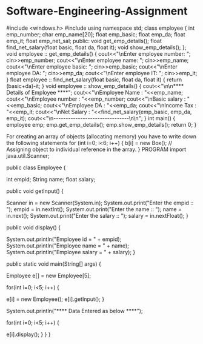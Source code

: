 # Software-Engineering-Assignment
#include <windows.h> #include <iostream>  using namespace std; 
 class employee { 	int   emp_number; 	char  emp_name[20]; 	float emp_basic; 	float emp_da; 	float emp_it; 	float emp_net_sal;  	public:  		void get_emp_details(); 		float find_net_salary(float basic, float da, float it); 		void show_emp_details(); };  void employee :: get_emp_details() { 	cout<<"\nEnter employee number: "; 	cin>>emp_number; 	cout<<"\nEnter employee name: "; 	cin>>emp_name; 	cout<<"\nEnter employee basic: "; 	cin>>emp_basic; 	cout<<"\nEnter employee DA: "; 	cin>>emp_da; 	cout<<"\nEnter employee IT: "; 	cin>>emp_it; }  float employee :: find_net_salary(float basic, float da, float it) {     return (basic+da)-it; }  void employee :: show_emp_details() { 	cout<<"\n\n**** Details of  Employee ****"; 	cout<<"\nEmployee Name      :  "<<emp_name; 	cout<<"\nEmployee number    :  "<<emp_number; 	cout<<"\nBasic salary       :  "<<emp_basic; 	cout<<"\nEmployee DA        :  "<<emp_da; 	cout<<"\nIncome Tax         :  "<<emp_it; 	cout<<"\nNet Salary         :  "<<find_net_salary(emp_basic, emp_da, emp_it); 	cout<<"\n-------------------------------\n\n"; }   int main() {     employee emp;          emp.get_emp_details();     emp.show_emp_details();      return 0; }


For creating an array of objects (allocating memory) you have to write down the following statements
for (int i=0; i<6; i++) {
 b[i]  = new  Box();
 // Assigning object to individual reference in the array.
}
PROGRAM
import java.util.Scanner;
 
public class Employee {
 
 int empid;
 String name;
 float salary;
 
 public void getInput() {
 
  Scanner in = new Scanner(System.in);
  System.out.print("Enter the empid :: ");
  empid = in.nextInt();
  System.out.print("Enter the name :: ");
  name = in.next();
  System.out.print("Enter the salary :: ");
  salary = in.nextFloat();
 }
 
 public void display() {
  
  System.out.println("Employee id = " + empid);
  System.out.println("Employee name = " + name);
  System.out.println("Employee salary = " + salary);
 }
 
 public static void main(String[] args) {
 
  Employee e[] = new Employee[5];
  
  for(int i=0; i<5; i++) {
   
   e[i] = new Employee();
   e[i].getInput();
  }
  
  System.out.println("**** Data Entered as below ****");
  
  for(int i=0; i<5; i++) {
   
   e[i].display();
  }
 }
}
